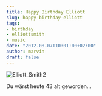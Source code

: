 ```yaml
---
title: Happy Birthday Elliott
slug: happy-birthday-elliott
tags:
- birthday
- elliottsmith
- music
date: "2012-08-07T10:01:00+02:00"
author: marvin
draft: false
---
```

![Elliott_Smith2](/images/Elliott_Smith2.jpg)

Du wärst heute 43 alt geworden...